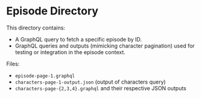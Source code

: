 # Episode Directory

This directory contains:
- A GraphQL query to fetch a specific episode by ID.
- GraphQL queries and outputs (mimicking character pagination) used for testing or integration in the episode context.

Files:
- `episode-page-1.graphql`
- `characters-page-1-output.json` (output of characters query)
- `characters-page-{2,3,4}.graphql` and their respective JSON outputs
